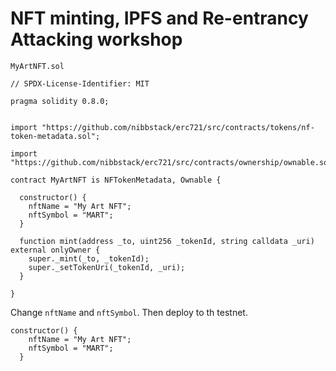 # NFT minting, IPFS and Re-entrancy Attacking workshop 

`MyArtNFT.sol`

```sol
// SPDX-License-Identifier: MIT

pragma solidity 0.8.0;


import "https://github.com/nibbstack/erc721/src/contracts/tokens/nf-token-metadata.sol";

import "https://github.com/nibbstack/erc721/src/contracts/ownership/ownable.sol";
 
contract MyArtNFT is NFTokenMetadata, Ownable {
 
  constructor() {
    nftName = "My Art NFT";
    nftSymbol = "MART";
  }
 
  function mint(address _to, uint256 _tokenId, string calldata _uri) external onlyOwner {
    super._mint(_to, _tokenId);
    super._setTokenUri(_tokenId, _uri);
  }
 
}
```

Change `nftName` and `nftSymbol`. Then deploy to th testnet.
```sol
constructor() {
    nftName = "My Art NFT";
    nftSymbol = "MART";
  }
```
